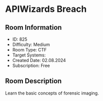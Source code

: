 ﻿# APIWizards Breach

## Room Information
- ID: 825
- Difficulty: Medium
- Room Type: CTF
- Target Systems: 
- Created Date: 02.08.2024
- Subscription: Free

## Room Description
Learn the basic concepts of forensic imaging.
